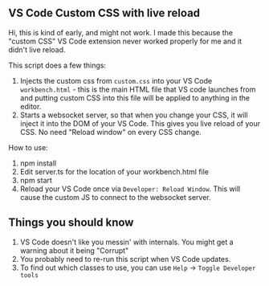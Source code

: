 ## VS Code Custom CSS with live reload

Hi, this is kind of early, and might not work. I made this because the "custom CSS" VS Code extension never worked properly for me and it didn't live reload.

This script does a few things:

1. Injects the custom css from `custom.css` into your VS Code `workbench.html` - this is the main HTML file that VS code launches from and putting custom CSS into this file will be applied to anything in the editor.
2. Starts a websocket server, so that when you change your CSS, it will inject it into the DOM of your VS Code. This gives you live reload of your CSS. No need "Reload window" on every CSS change.

How to use:

1. npm install
1. Edit server.ts for the location of your workbench.html file
1. npm start
1. Reload your VS Code once via `Developer: Reload Window`. This will cause the custom JS to connect to the websocket server.

## Things you should know

1. VS Code doesn't like you messin' with internals. You might get a warning about it being "Corrupt"
2. You probably need to re-run this script when VS Code updates.
3. To find out which classes to use, you can use `Help` → `Toggle Developer tools`
